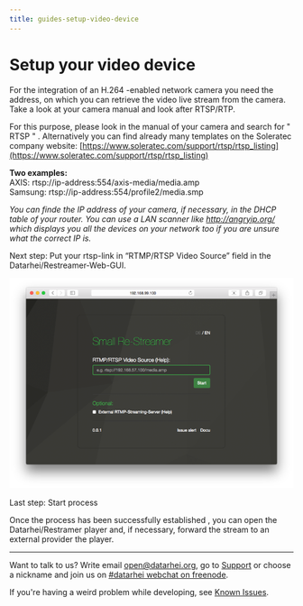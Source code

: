 ```yaml
---
title: guides-setup-video-device 
---
```

# Setup your video device
For the integration of an H.264 -enabled network camera you need the address, on which you can retrieve the video live stream from the camera.
Take a look at your camera manual and look after RTSP/RTP.  

For this purpose, please look in the manual of your camera and search for " RTSP " . Alternatively you can find already many templates on the Soleratec company website: [https://www.soleratec.com/support/rtsp/rtsp_listing](https://www.soleratec.com/support/rtsp/rtsp_listing)  

**Two examples:**  
AXIS: rtsp://ip-address:554/axis-media/media.amp  
Samsung: rtsp://ip-address:554/profile2/media.smp  

*You can finde the IP address of your camera, if necessary, in the DHCP table of your router. You can  use a LAN scanner like http://angryip.org/ which displays you all the devices on your network too if you are unsure what the correct IP is.*  

Next step: Put your rtsp-link in “RTMP/RTSP Video Source” field in the Datarhei/Restreamer-Web-GUI.  

![UI-Preview](../img/setup-video-device.png)  

Last step: Start process  

Once the process has been successfully established , you can open the Datarhei/Restramer player and, if necessary, forward the stream to an external provider the player.  

---

Want to talk to us? Write email open@datarhei.org, go to [Support](../support.html) or choose a nickname and join us on <a target= "_blank" href="https://webchat.freenode.net/?channels=datarhei">#datarhei webchat on freenode</a>.

If you're having a weird problem while developing, see [Known Issues](https://github.com/datarhei/small-restreamer-internal/issues/). 
